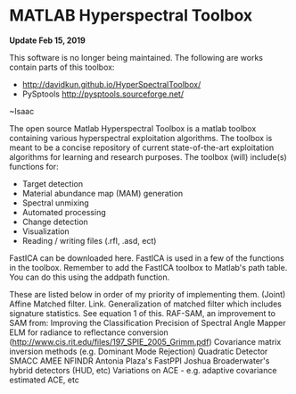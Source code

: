 # MATLAB Hyperspectral Toolbox

**Update Feb 15, 2019**

This software is no longer being maintained.  The following are works contain parts of this toolbox:

* http://davidkun.github.io/HyperSpectralToolbox/ 
* PySptools http://pysptools.sourceforge.net/


~Isaac

The open source Matlab Hyperspectral Toolbox is a matlab toolbox containing various hyperspectral exploitation algorithms. The toolbox is meant to be a concise repository of current state-of-the-art exploitation algorithms for learning and research purposes. The toolbox (will) include(s) functions for:

* Target detection
* Material abundance map (MAM) generation
* Spectral unmixing
* Automated processing
* Change detection
* Visualization
* Reading / writing files (.rfl, .asd, ect)

FastICA can be downloaded here. FastICA is used in a few of the functions in the toolbox. Remember to add the FastICA toolbox to Matlab's path table. You can do this using the addpath function.

These are listed below in order of my priority of implementing them.
(Joint) Affine Matched filter. Link.
Generalization of matched filter which includes signature statistics. See equation 1 of this.
RAF-SAM, an improvement to SAM from: Improving the Classification Precision of Spectral Angle Mapper
ELM for radiance to reflectance conversion (http://www.cis.rit.edu/files/197_SPIE_2005_Grimm.pdf)
Covariance matrix inversion methods (e.g. Dominant Mode Rejection)
Quadratic Detector
SMACC
AMEE
NFINDR
Antonia Plaza's FastPPI
Joshua Broaderwater's hybrid detectors (HUD, etc)
Variations on ACE - e.g. adaptive covariance estimated ACE, etc
